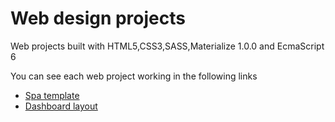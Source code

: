 # Web design projects

<p> Web projects built with HTML5,CSS3,SASS,Materialize 1.0.0 and EcmaScript 6</p>

<p> You can see each web project working in the following links</p>
<ul>
  <li>
    <a href="https://desolate-fortress-65956.herokuapp.com/">Spa template</a>
  </li>
  <li>
    <a href="https://infinite-inlet-71490.herokuapp.com/">Dashboard layout</a>
  </li>
</ul>